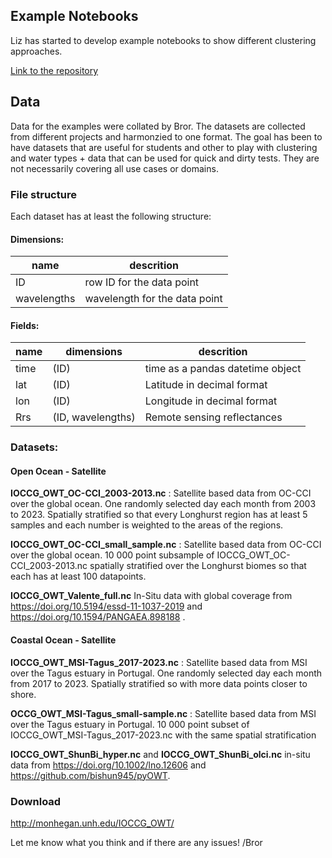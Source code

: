 ## Example Notebooks

Liz has started to develop example notebooks to show different clustering approaches.

[Link to the repository](https://github.com/ioccg-owt/IOCCG_OWT_Ch4_Notebooks)

## Data
Data for the examples were collated by Bror. The datasets are collected from different projects and harmonzied to one format. 
The goal has been to have datasets that are useful for students and other to play with clustering and water types + data that 
can be used for quick and dirty tests. They are not necessarily covering all use cases or domains. 


### File structure
Each dataset has at least the following structure:

#### Dimensions:

|name|descrition|
|---|---|
| ID | row ID for the data point|
| wavelengths | wavelength for the data point |

 
#### Fields:

 |name|dimensions|descrition|
 |---|---|---|
| time | (ID) | time as a pandas datetime object |
| lat | (ID) | Latitude in decimal format |
| lon | (ID) | Longitude in decimal format |
| Rrs | (ID, wavelengths) | Remote sensing reflectances |
 
### Datasets:
 
#### Open Ocean - Satellite
 
__IOCCG_OWT_OC-CCI_2003-2013.nc__ : Satellite based data from OC-CCI over the global ocean.
One randomly selected day each month from 2003 to 2023. Spatially stratified so that every Longhurst region has
at least 5 samples and each number is weighted to the areas of the regions. 

__IOCCG_OWT_OC-CCI_small_sample.nc__ : Satellite based data from OC-CCI over the global ocean. 
10 000 point subsample of  IOCCG_OWT_OC-CCI_2003-2013.nc spatially stratified over the Longhurst biomes so that each has at least 100 datapoints. 
 
__IOCCG_OWT_Valente_full.nc__ In-Situ data with global coverage from https://doi.org/10.5194/essd-11-1037-2019 and  https://doi.org/10.1594/PANGAEA.898188 .
 
 
#### Coastal Ocean - Satellite
 
__IOCCG_OWT_MSI-Tagus_2017-2023.nc__  : Satellite based data from MSI over the Tagus estuary in Portugal. One randomly selected day each month from 2017 to 2023. Spatially stratified so with more data points closer to shore.
 
__OCCG_OWT_MSI-Tagus_small-sample.nc__  : Satellite based data from MSI over the Tagus estuary in Portugal. 10 000 point subset of  IOCCG_OWT_MSI-Tagus_2017-2023.nc with the same spatial stratification
 
__IOCCG_OWT_ShunBi_hyper.nc__ and  __IOCCG_OWT_ShunBi_olci.nc__ in-situ data from https://doi.org/10.1002/lno.12606 and https://github.com/bishun945/pyOWT.
 
### Download 
http://monhegan.unh.edu/IOCCG_OWT/
 
Let me know what you think and if there are any issues! /Bror
 
